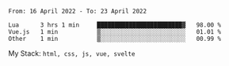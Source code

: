 <!--START_SECTION:waka-->

```text
From: 16 April 2022 - To: 23 April 2022

Lua      3 hrs 1 min     ████████████████████████▓   98.00 %
Vue.js   1 min           ▒░░░░░░░░░░░░░░░░░░░░░░░░   01.01 %
Other    1 min           ▒░░░░░░░░░░░░░░░░░░░░░░░░   00.99 %
```

<!--END_SECTION:waka-->
My Stack: `html, css, js, vue, svelte`
